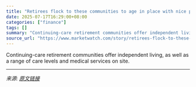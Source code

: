 ```yaml
---
title: "Retirees flock to these communities to age in place with nice perks. How can you find the right one?"
date: 2025-07-17T16:29:00+08:00
categories: ["finance"]
tags: []
summary: "Continuing-care retirement communities offer independent living, as well as a range of care levels and medical services on site."
source_url: "https://www.marketwatch.com/story/retirees-flock-to-these-communities-to-age-in-place-with-nice-perks-how-can-you-find-the-right-one-6e63cec2?mod=mw_rss_topstories"
---
```


Continuing-care retirement communities offer independent living, as well as a range of care levels and medical services on site.

---

*来源: [原文链接](https://www.marketwatch.com/story/retirees-flock-to-these-communities-to-age-in-place-with-nice-perks-how-can-you-find-the-right-one-6e63cec2?mod=mw_rss_topstories)*
